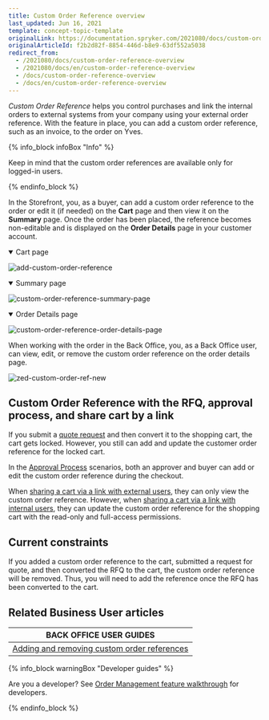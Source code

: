 ```yaml
---
title: Custom Order Reference overview
last_updated: Jun 16, 2021
template: concept-topic-template
originalLink: https://documentation.spryker.com/2021080/docs/custom-order-reference-overview
originalArticleId: f2b2d82f-8854-446d-b8e9-63df552a5038
redirect_from:
  - /2021080/docs/custom-order-reference-overview
  - /2021080/docs/en/custom-order-reference-overview
  - /docs/custom-order-reference-overview
  - /docs/en/custom-order-reference-overview
---
```


*Custom Order Reference* helps you control purchases and link the internal orders to external systems from your company using your external order reference. With the feature in place, you can add a custom order reference, such as an invoice, to the order on Yves.

{% info_block infoBox "Info" %}

Keep in mind that the custom order references are available only for logged-in users.

{% endinfo_block %}


In the Storefront, you, as a buyer, can add a custom order reference to the order or edit it (if needed) on the **Cart** page and then view it on the **Summary** page. Once the order has been placed, the reference becomes non-editable and is displayed on the **Order Details** page in your customer account.

<details open>
<summary markdown='span'>Cart page</summary>

![add-custom-order-reference](https://spryker.s3.eu-central-1.amazonaws.com/docs/Features/Order+Management/Custom+Order+Reference/add-custom-order-reference.gif)

</details>

<details open>
<summary markdown='span'>Summary page</summary>

![custom-order-reference-summary-page](https://spryker.s3.eu-central-1.amazonaws.com/docs/Features/Order+Management/Custom+Order+Reference/custom-order-reference-summary-page.png)

</details>

<details open>

<summary markdown='span'>Order Details page </summary>

![custom-order-reference-order-details-page](https://spryker.s3.eu-central-1.amazonaws.com/docs/Features/Order+Management/Custom+Order+Reference/custom-order-reference-order-details-page.gif)

</details>

When working with the order in the Back Office, you, as a Back Office user, can view, edit, or remove the custom order reference on the order details page.

![zed-custom-order-ref-new](https://spryker.s3.eu-central-1.amazonaws.com/docs/Features/Order+Management/Custom+Order+Reference/zed-change-custom-order-reference.gif)

## Custom Order Reference with the RFQ, approval process, and share cart by a link
If you submit a [quote request](/docs/scos/user/features/{{page.version}}/quotation-process-feature-overview.html) and then convert it to the shopping cart, the cart gets locked. However, you still can add and update the customer order reference for the locked cart.

In the [Approval Process](/docs/scos/user/features/{{page.version}}/approval-process-feature-overview.html) scenarios, both an approver and buyer can add or edit the custom order reference during the checkout.

When [sharing a cart via a link with external users](/docs/scos/user/features/{{page.version}}/persistent-cart-sharing-feature-overview.html), they can only view the custom order reference. However, when [sharing a cart via a link with internal users](/docs/scos/user/features/{{page.version}}/persistent-cart-sharing-feature-overview.html), they can update the custom order reference for the shopping cart with the read-only and full-access permissions.


## Current constraints

If you added a custom order reference to the cart, submitted a request for quote, and then converted the RFQ to the cart, the custom order reference will be removed. Thus, you will need to add the reference once the RFQ has been converted to the cart.

## Related Business User articles

|BACK OFFICE USER GUIDES|
|---|
| [Adding and removing custom order references](/docs/scos/user/back-office-user-guides/{{page.version}}/sales/orders/adding-and-removing-custom-order-references.html) |

{% info_block warningBox "Developer guides" %}

Are you a developer? See [Order Management feature walkthrough](/docs/scos/dev/feature-walkthroughs/{{page.version}}/order-management-feature-walkthrough/order-management-feature-wakthrough.html) for developers.

{% endinfo_block %}
